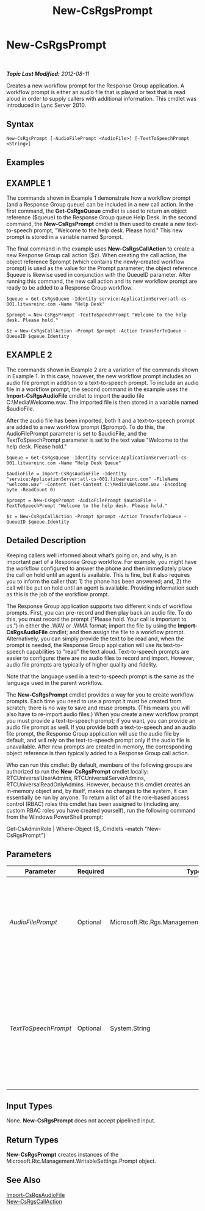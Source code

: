 ﻿---
title: New-CsRgsPrompt
TOCTitle: New-CsRgsPrompt
ms:assetid: 6812acbf-ae56-43a6-a2d7-e28a930f81c7
ms:mtpsurl: https://technet.microsoft.com/en-us/library/Gg398486(v=OCS.15)
ms:contentKeyID: 48184409
ms.date: 07/23/2014
mtps_version: v=OCS.15
---

<div data-xmlns="http://www.w3.org/1999/xhtml">

<div class="topic" data-xmlns="http://www.w3.org/1999/xhtml" data-msxsl="urn:schemas-microsoft-com:xslt" data-cs="http://msdn.microsoft.com/en-us/">

<div data-asp="http://msdn2.microsoft.com/asp">

# New-CsRgsPrompt

</div>

<div id="mainSection">

<div id="mainBody">

<span> </span>

_**Topic Last Modified:** 2012-08-11_

Creates a new workflow prompt for the Response Group application. A workflow prompt is either an audio file that is played or text that is read aloud in order to supply callers with additional information. This cmdlet was introduced in Lync Server 2010.

<div>

## Syntax

    New-CsRgsPrompt [-AudioFilePrompt <AudioFile>] [-TextToSpeechPrompt <String>]

</div>

<div>

## Examples

<div>

## EXAMPLE 1

The commands shown in Example 1 demonstrate how a workflow prompt (and a Response Group queue) can be included in a new call action. In the first command, the **Get-CsRgsQueue** cmdlet is used to return an object reference ($queue) to the Response Group queue Help Desk. In the second command, the **New-CsRgsPrompt** cmdlet is then used to create a new text-to-speech prompt, "Welcome to the help desk. Please hold." This new prompt is stored in a variable named $prompt.

The final command in the example uses **New-CsRgsCallAction** to create a new Response Group call action ($z). When creating the call action, the object reference $prompt (which contains the newly-created workflow prompt) is used as the value for the Prompt parameter; the object reference $queue is likewise used in conjunction with the QueueID parameter. After running this command, the new call action and its new workflow prompt are ready to be added to a Response Group workflow.

    $queue = Get-CsRgsQueue -Identity service:ApplicationServer:atl-cs-001.litwareinc.com -Name "Help Desk"
    
    $prompt = New-CsRgsPrompt -TextToSpeechPrompt "Welcome to the help desk. Please hold."
    
    $z = New-CsRgsCallAction -Prompt $prompt -Action TransferToQueue -QueueID $queue.Identity

</div>

<div>

## EXAMPLE 2

The commands shown in Example 2 are a variation of the commands shown in Example 1. In this case, however, the new workflow prompt includes an audio file prompt in addition to a text-to-speech prompt. To include an audio file in a workflow prompt, the second command in the example uses the **Import-CsRgsAudioFile** cmdlet to import the audio file C:\\Media\\Welcome.wav. The imported file is then stored in a variable named $audioFile.

After the audio file has been imported, both it and a text-to-speech prompt are added to a new workflow prompt ($prompt). To do this, the AudioFilePrompt parameter is set to $audioFile, and the TextToSpeechPrompt parameter is set to the text value "Welcome to the help desk. Please hold."

    $queue = Get-CsRgsQueue -Identity service:ApplicationServer:atl-cs-001.litwareinc.com -Name "Help Desk Queue"
    
    $audioFile = Import-CsRgsAudioFile -Identity "service:ApplicationServer:atl-cs-001.litwareinc.com" -FileName "welcome.wav" -Content (Get-Content C:\Media\Welcome.wav -Encoding byte -ReadCount 0)
    
    $prompt = New-CsRgsPrompt -AudioFilePrompt $audioFile -TextToSpeechPrompt "Welcome to the help desk. Please hold."
    
    $z = New-CsRgsCallAction -Prompt $prompt -Action TransferToQueue -QueueID $queue.Identity

</div>

</div>

<div>

## Detailed Description

Keeping callers well informed about what’s going on, and why, is an important part of a Response Group workflow. For example, you might have the workflow configured to answer the phone and then immediately place the call on hold until an agent is available. This is fine, but it also requires you to inform the caller that: 1) the phone has been answered; and, 2) the call will be put on hold until an agent is available. Providing information such as this is the job of the workflow prompt.

The Response Group application supports two different kinds of workflow prompts. First, you can pre-record and then play back an audio file. To do this, you must record the prompt ("Please hold. Your call is important to us.") in either the .WAV or .WMA format; import the file by using the **Import-CsRgsAudioFile** cmdlet; and then assign the file to a workflow prompt. Alternatively, you can simply provide the text to be read and, when the prompt is needed, the Response Group application will use its text-to-speech capabilities to "read" the text aloud. Text-to-speech prompts are easier to configure: there are no audio files to record and import. However, audio file prompts are typically of higher quality and fidelity.

Note that the language used in a text-to-speech prompt is the same as the language used in the parent workflow.

The **New-CsRgsPrompt** cmdlet provides a way for you to create workflow prompts. Each time you need to use a prompt it must be created from scratch; there is no way to save and reuse prompts. (This means you will also have to re-import audio files.) When you create a new workflow prompt you must provide a text-to-speech prompt; if you want, you can provide an audio file prompt as well. If you provide both a text-to-speech and an audio file prompt, the Response Group application will use the audio file by default, and will rely on the text-to-speech prompt only if the audio file is unavailable. After new prompts are created in memory, the corresponding object reference is then typically added to a Response Group call action.

Who can run this cmdlet: By default, members of the following groups are authorized to run the **New-CsRgsPrompt** cmdlet locally: RTCUniversalUserAdmins, RTCUniversalServerAdmins, RTCUniversalReadOnlyAdmins. However, because this cmdlet creates an in-memory object and, by itself, makes no changes to the system, it can essentially be run by anyone. To return a list of all the role-based access control (RBAC) roles this cmdlet has been assigned to (including any custom RBAC roles you have created yourself), run the following command from the Windows PowerShell prompt:

Get-CsAdminRole | Where-Object {$\_.Cmdlets –match "New-CsRgsPrompt"}

</div>

<div>

## Parameters


<table>
<colgroup>
<col style="width: 25%" />
<col style="width: 25%" />
<col style="width: 25%" />
<col style="width: 25%" />
</colgroup>
<thead>
<tr class="header">
<th>Parameter</th>
<th>Required</th>
<th>Type</th>
<th>Description</th>
</tr>
</thead>
<tbody>
<tr class="odd">
<td><p><em>AudioFilePrompt</em></p></td>
<td><p>Optional</p></td>
<td><p>Microsoft.Rtc.Rgs.Management.WritableSettings.AudioFile</p></td>
<td><p>Audio file to be played when the workflow is activated. The audio file must be imported by using the <strong>Import-CsRgsAudioFile</strong> cmdlet.</p></td>
</tr>
<tr class="even">
<td><p><em>TextToSpeechPrompt</em></p></td>
<td><p>Optional</p></td>
<td><p>System.String</p></td>
<td><p>Text-to-speech (TTS) prompt to be read when the workflow is activated. The TTS prompt, which is used only if an audio file is not specified, can contain a maximum of 4096 characters.</p></td>
</tr>
</tbody>
</table>


</div>

<div>

## Input Types

None. **New-CsRgsPrompt** does not accept pipelined input.

</div>

<div>

## Return Types

**New-CsRgsPrompt** creates instances of the Microsoft.Rtc.Management.WritableSettings.Prompt object.

</div>

<div>

## See Also


[Import-CsRgsAudioFile](import-csrgsaudiofile.md)  
[New-CsRgsCallAction](new-csrgscallaction.md)  
  

</div>

</div>

<span> </span>

</div>

</div>

</div>

